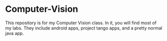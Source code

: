 # Computer-Vision

This repository is for my Computer Vision class. In it, you will find most of my labs. They include android apps, project tango apps, and a pretty normal java app.

